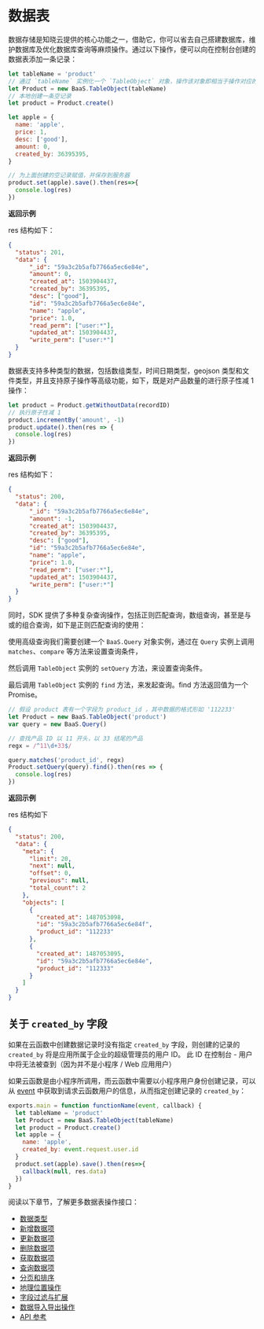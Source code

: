 <!-- ex_nonav -->

# 数据表

数据存储是知晓云提供的核心功能之一，借助它，你可以省去自己搭建数据库，维护数据库及优化数据库查询等麻烦操作。通过以下操作，便可以向在控制台创建的数据表添加一条记录：

```js
let tableName = 'product'
// 通过 `tableName` 实例化一个 `TableObject` 对象，操作该对象即相当于操作对应的数据表
let Product = new BaaS.TableObject(tableName)
// 本地创建一条空记录
let product = Product.create()

let apple = {
  name: 'apple',
  price: 1,
  desc: ['good'],
  amount: 0,
  created_by: 36395395,
}

// 为上面创建的空记录赋值，并保存到服务器
product.set(apple).save().then(res=>{
  console.log(res)
})
```

**返回示例**

res 结构如下：

```json
{
  "status": 201,
  "data": {
      "_id": "59a3c2b5afb7766a5ec6e84e",
      "amount": 0,
      "created_at": 1503904437,
      "created_by": 36395395,
      "desc": ["good"],
      "id": "59a3c2b5afb7766a5ec6e84e",
      "name": "apple",
      "price": 1.0,
      "read_perm": ["user:*"],
      "updated_at": 1503904437,
      "write_perm": ["user:*"]
  }
}
```


数据表支持多种类型的数据，包括数组类型，时间日期类型，geojson 类型和文件类型，并且支持原子操作等高级功能，如下，既是对产品数量的进行原子性减 1 操作：

```js
let product = Product.getWithoutData(recordID)
// 执行原子性减 1
product.incrementBy('amount', -1)
product.update().then(res => {
  console.log(res)
})
```


**返回示例**

res 结构如下：

```json
{
  "status": 200,
  "data": {
      "_id": "59a3c2b5afb7766a5ec6e84e",
      "amount": -1,
      "created_at": 1503904437,
      "created_by": 36395395,
      "desc": ["good"],
      "id": "59a3c2b5afb7766a5ec6e84e",
      "name": "apple",
      "price": 1.0,
      "read_perm": ["user:*"],
      "updated_at": 1503904437,
      "write_perm": ["user:*"]
  }
}
```

同时，SDK 提供了多种复杂查询操作，包括正则匹配查询，数组查询，甚至是与或的组合查询，如下是正则匹配查询的使用：

使用高级查询我们需要创建一个 `BaaS.Query` 对象实例，通过在 `Query` 实例上调用 `matches`、`compare` 等方法来设置查询条件，

然后调用 `TableObject` 实例的 `setQuery` 方法，来设置查询条件。

最后调用 `TableObject` 实例的 `find` 方法，来发起查询。find 方法返回值为一个 Promise。

```js
// 假设 product 表有一个字段为 product_id ，其中数据的格式形如 '112233'
let Product = new BaaS.TableObject('product')
var query = new BaaS.Query()

// 查找产品 ID 以 11 开头，以 33 结尾的产品
regx = /^11\d+33$/

query.matches('product_id', regx)
Product.setQuery(query).find().then(res => {
  console.log(res)
})
```

**返回示例**

res 结构如下

```json
{
  "status": 200,
  "data": {
    "meta": {
      "limit": 20,
      "next": null,
      "offset": 0,
      "previous": null,
      "total_count": 2
    },
    "objects": [
      {
        "created_at": 1487053098,
        "id": "59a3c2b5afb7766a5ec6e84f",
        "product_id": "112233"
      },
      {
        "created_at": 1487053095,
        "id": "59a3c2b5afb7766a5ec6e84e",
        "product_id": "112333"
      }
    ]
  }
}
```


## 关于 `created_by` 字段
如果在云函数中创建数据记录时没有指定 `created_by` 字段，则创建的记录的 `created_by` 将是应用所属于企业的超级管理员的用户 ID。
此 ID 在控制台 - 用户中将无法被查到（因为并不是小程序 / Web 应用用户）

如果云函数是由小程序所调用，而云函数中需要以小程序用户身份创建记录，可以从 [event](../usage-notice.html#云函数中-event-结构说明) 中获取到请求云函数用户的信息，从而指定创建记录的 `created_by`：

```js
exports.main = function functionName(event, callback) {
  let tableName = 'product'
  let Product = new BaaS.TableObject(tableName)
  let product = Product.create()
  let apple = {
    name: 'apple',
    created_by: event.request.user.id
  }
  product.set(apple).save().then(res=>{
    callback(null, res.data)
  })
}
```


阅读以下章节，了解更多数据表操作接口：

* [数据类型](./data-type.md)
* [新增数据项](./create-record.md)
* [更新数据项](./update-record.md)
* [删除数据项](./delete-record.md)
* [获取数据项](./get-record-detail.md)
* [查询数据项](./query.md)
* [分页和排序](./limit-and-order.md)
* [地理位置操作](./geo.md)
* [字段过滤与扩展](./select-and-expand.md)
* [数据导入导出操作](./operation.md)
* [API 参考](./api-reference.md)
